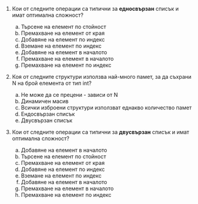 1. Кои от следните операции са типични за **едносвързан** списък и имат оптимална сложност?
    
    <ol type="a">
        <li> Търсене на елемент по стойност </li>
        <li> Премахване на елемент от края </li>
        <li> Добавяне на елемент по индекс </li>
        <li> Вземане на елемент по индекс </li>
        <li> Добавяне на елемент в началото </li>
        <li> Премахване на елемент в началото </li>
        <li> Премахване на елемент по индекс </li>
    </ol> 

2. Коя от следните структури използва най-много памет, за да съхрани N на брой елемента от тип int?
    
    <ol type="a">
        <li> Не може да се прецени - зависи от N </li>
        <li> Динамичен масив </li>
        <li> Всички изброени структури използват еднакво количество памет </li>
        <li> Ендосвързан списък </li>
        <li> Двусвързан списък </li>
    </ol> 

3. Кои от следните операции са типични за **двусвързан** списък и имат оптимална сложност?
    
    <ol type="a">
        <li> Добавяне на елемент в началото </li>
        <li> Търсене на елемент по стойност </li>
        <li> Премахване на елемент от края </li>
        <li> Добавяне на елемент по индекс </li>
        <li> Вземане на елемент по индекс </li>
        <li> Добавяне на елемент в началото </li>
        <li> Премахване на елемент в началото </li>
        <li> Премахване на елемент по индекс </li>
    </ol> 